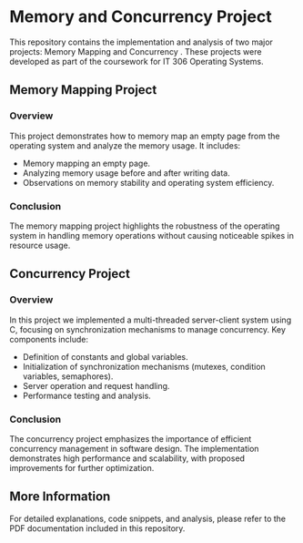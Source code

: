 # Memory and Concurrency Project

This repository contains the implementation and analysis of two major projects: Memory Mapping and Concurrency . These projects were developed as part of the coursework for IT 306 Operating Systems.

## Memory Mapping Project

### Overview
This project demonstrates how to memory map an empty page from the operating system and analyze the memory usage. It includes:
- Memory mapping an empty page.
- Analyzing memory usage before and after writing data.
- Observations on memory stability and operating system efficiency.

### Conclusion
The memory mapping project highlights the robustness of the operating system in handling memory operations without causing noticeable spikes in resource usage.

## Concurrency Project

### Overview
In this project we implemented a multi-threaded server-client system using C, focusing on synchronization mechanisms to manage concurrency. Key components include:
- Definition of constants and global variables.
- Initialization of synchronization mechanisms (mutexes, condition variables, semaphores).
- Server operation and request handling.
- Performance testing and analysis.

### Conclusion
The concurrency project emphasizes the importance of efficient concurrency management in software design. The implementation demonstrates high performance and scalability, with proposed improvements for further optimization.

## More Information
For detailed explanations, code snippets, and analysis, please refer to the PDF documentation included in this repository.


